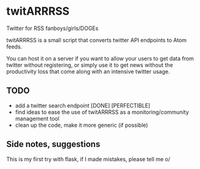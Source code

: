 # twitARRRSS
Twitter for RSS fanboys/girls/DOGEs

twitARRRSS is a small script that converts twitter API endpoints to Atom feeds.

You can host it on a server if you want to allow your users to get
data from twitter without registering, or simply use it to get news
without the productivity loss that come along with an intensive
twitter usage.

## TODO

* add a twitter search endpoint [DONE] [PERFECTIBLE]
* find ideas to ease the use of twitARRRSS as a monitoring/community management tool
* clean up the code, make it more generic (if possible)

## Side notes, suggestions

This is my first try with flask, if I made mistakes, please tell me o/